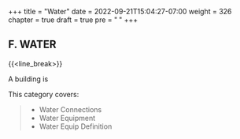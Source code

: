 +++
title = "Water"
date = 2022-09-21T15:04:27-07:00
weight = 326
chapter = true
draft = true
pre = "<b>  </b>"
+++

## F. WATER

{{<line_break>}}

A building is 

This category covers: 
>- Water Connections
>- Water Equipment
>- Water Equip Definition